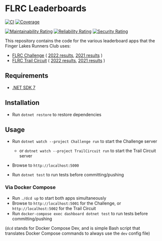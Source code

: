 # FLRC Leaderboards

[![CI](https://github.com/FingerLakesRunnersClub/Leaderboards/actions/workflows/CI.yml/badge.svg)](https://github.com/FingerLakesRunnersClub/Leaderboards/actions/workflows/CI.yml)
[![Coverage](https://sonarcloud.io/api/project_badges/measure?project=FingerLakesRunnersClub_Leaderboards&metric=coverage)](https://sonarcloud.io/summary/new_code?id=FingerLakesRunnersClub_Leaderboards)

[![Maintainability Rating](https://sonarcloud.io/api/project_badges/measure?project=FingerLakesRunnersClub_Leaderboards&metric=sqale_rating)](https://sonarcloud.io/summary/new_code?id=FingerLakesRunnersClub_Leaderboards)
[![Reliability Rating](https://sonarcloud.io/api/project_badges/measure?project=FingerLakesRunnersClub_Leaderboards&metric=reliability_rating)](https://sonarcloud.io/summary/new_code?id=FingerLakesRunnersClub_Leaderboards)
[![Security Rating](https://sonarcloud.io/api/project_badges/measure?project=FingerLakesRunnersClub_Leaderboards&metric=security_rating)](https://sonarcloud.io/summary/new_code?id=FingerLakesRunnersClub_Leaderboards)

This repository contains the code for the various leaderboard apps that the Finger Lakes Runners Club uses:
- [FLRC Challenge](https://challenge.fingerlakesrunners.org)
  (
    [2022 results](https://2022.challenge.fingerlakesrunners.org),
    [2021 results](https://2021.challenge.fingerlakesrunners.org)
  )
- [FLRC Trail Circuit](https://trailcircuit.fingerlakesrunners.org)
  (
    [2022 results](https://2022.trailcircuit.fingerlakesrunners.org),
    [2021 results](https://2021.trailcircuit.fingerlakesrunners.org)
  )

## Requirements

- [.NET SDK 7](https://dotnet.microsoft.com/download/dotnet/7.0)

## Installation

- Run `dotnet restore` to restore dependencies

## Usage

- Run `dotnet watch --project Challenge run` to start the Challenge server
  - or `dotnet watch --project TrailCircuit run` to start the Trail Circuit server

- Browse to `http://localhost:5000`
- Run `dotnet test` to run tests before committing/pushing

### Via Docker Compose

- Run `./dcd up` to start both apps simultaneously
- Browse to `http://localhost:5001` for the Challenge, or `http://localhost:5002` for the Trail Circuit
- Run `docker-compose exec dashboard dotnet test` to run tests before committing/pushing

(`dcd` stands for Docker Compose Dev, and is simple Bash script that translates Docker Compose commands to always use the `dev` config file)